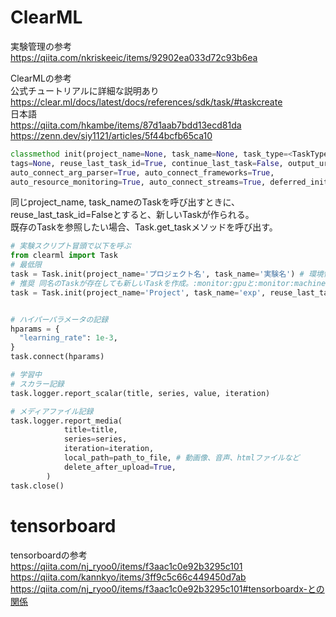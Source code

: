 # ClearML  

実験管理の参考  
https://qiita.com/nkriskeeic/items/92902ea033d72c93b6ea  

ClearMLの参考  
公式チュートリアルに詳細な説明あり  
https://clear.ml/docs/latest/docs/references/sdk/task/#taskcreate  
日本語  
https://qiita.com/hkambe/items/87d1aab7bdd13ecd81da  
https://zenn.dev/siy1121/articles/5f44bcfb65ca10  

```python
classmethod init(project_name=None, task_name=None, task_type=<TaskTypes.training: 'training'>,
tags=None, reuse_last_task_id=True, continue_last_task=False, output_uri=None,
auto_connect_arg_parser=True, auto_connect_frameworks=True,
auto_resource_monitoring=True, auto_connect_streams=True, deferred_init=False)
```
同じproject_name, task_nameのTaskを呼び出すときに、reuse_last_task_id=Falseとすると、新しいTaskが作られる。  
既存のTaskを参照したい場合、Task.get_taskメソッドを呼び出す。

```python
# 実験スクリプト冒頭で以下を呼ぶ
from clearml import Task
# 最低限
task = Task.init(project_name='プロジェクト名', task_name='実験名') # 環境情報や標準出力は自動で記録される
# 推奨 同名のTaskが存在しても新しいTaskを作成。:monitor:gpuと:monitor:machineを記録しない
task = Task.init(project_name='Project', task_name='exp', reuse_last_task_id=False, auto_resource_monitoring=False)


# ハイパーパラメータの記録  
hparams = {
  "learning_rate": 1e-3,
}
task.connect(hparams)

# 学習中  
# スカラー記録  
task.logger.report_scalar(title, series, value, iteration)

# メディアファイル記録  
task.logger.report_media(
            title=title,
            series=series,
            iteration=iteration,
            local_path=path_to_file, # 動画像、音声、htmlファイルなど
            delete_after_upload=True,
        )
task.close()
```


# tensorboard  
tensorboardの参考  
https://qiita.com/nj_ryoo0/items/f3aac1c0e92b3295c101  
https://qiita.com/kannkyo/items/3ff9c5c66c449450d7ab  
https://qiita.com/nj_ryoo0/items/f3aac1c0e92b3295c101#tensorboardx-との関係  

